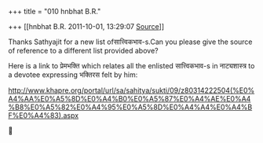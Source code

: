+++
title = "010 hnbhat B.R."

+++
[[hnbhat B.R.	2011-10-01, 13:29:07 [Source](https://groups.google.com/g/samskrita/c/wPI6TaAHuv0)]]



Thanks Sathyajit for a new list ofसात्त्विकभाव-s.Can you please give the source of reference to a different list provided above?

  

Here is a link to प्रेमभक्ति which relates all the enlisted सात्त्विकभाव-s in नाट्यशास्त्र to a devotee expressing भक्तिरस felt by him:

  

<http://www.khapre.org/portal/url/sa/sahitya/sukti/09/z80314222504(%E0%A4%AA%E0%A5%8D%E0%A4%B0%E0%A5%87%E0%A4%AE%E0%A4%B8%E0%A5%82%E0%A4%95%E0%A5%8D%E0%A4%A4%E0%A4%BF%E0%A4%83).aspx>



